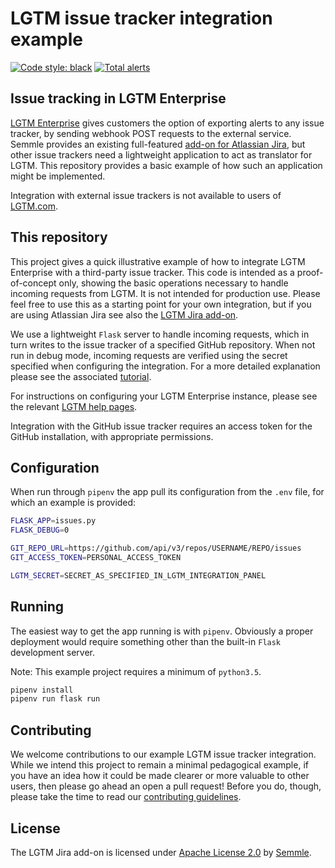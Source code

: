 # LGTM issue tracker integration example
[![Code style: black](https://img.shields.io/badge/code%20style-black-000000.svg)](https://github.com/ambv/black) [![Total alerts](https://img.shields.io/lgtm/alerts/g/Semmle/lgtm-issue-tracker-example.svg?logo=lgtm&logoWidth=18)](https://lgtm.com/projects/g/Semmle/lgtm-issue-tracker-example/alerts/)

## Issue tracking in LGTM Enterprise

[LGTM Enterprise](https://semmle.com/lgtm) gives customers the option of exporting alerts to any issue tracker, by sending webhook POST requests to the external service. Semmle provides an existing full-featured [add-on for Atlassian Jira](https://github.com/Semmle/lgtm-jira-addon), but other issue trackers need a lightweight application to act as translator for LGTM. This repository provides a basic example of how such an application might be implemented.

Integration with external issue trackers is not available to users of [LGTM.com](https://lgtm.com).

## This repository

This project gives a quick illustrative example of how to integrate LGTM Enterprise with a third-party issue tracker. This code is intended as a proof-of-concept only, showing the basic operations necessary to handle incoming requests from LGTM. It is not intended for production use. Please feel free to use this as a starting point for your own integration, but if you are using Atlassian Jira see also the [LGTM Jira add-on](https://github.com/Semmle/lgtm-jira-addon).

We use a lightweight `Flask` server to handle incoming requests, which in turn writes to the issue tracker of a specified GitHub repository. When not run in debug mode, incoming requests are verified using the secret specified when configuring the integration. For a more detailed explanation please see the associated [tutorial](tutorial.md).

For instructions on configuring your LGTM Enterprise instance, please see the relevant [LGTM help pages](https://help.semmle.com/lgtm-enterprise/admin/help/adding-issue-trackers.html).

Integration with the GitHub issue tracker requires an access token for the GitHub installation, with appropriate permissions.

## Configuration

When run through `pipenv` the app pull its configuration from the `.env` file, for which an example is provided:
```bash
FLASK_APP=issues.py
FLASK_DEBUG=0

GIT_REPO_URL=https://github.com/api/v3/repos/USERNAME/REPO/issues
GIT_ACCESS_TOKEN=PERSONAL_ACCESS_TOKEN

LGTM_SECRET=SECRET_AS_SPECIFIED_IN_LGTM_INTEGRATION_PANEL
```

## Running
The easiest way to get the app running is with `pipenv`. Obviously a proper deployment would require something other than the built-in `Flask` development server.

Note: This example project requires a minimum of `python3.5`.

```bash
pipenv install
pipenv run flask run
```

## Contributing

We welcome contributions to our example LGTM issue tracker integration. While we intend this project to remain a minimal pedagogical example, if you have an idea how it could be made clearer or more valuable to other users, then please go ahead an open a pull request! Before you do, though, please take the time to read our [contributing guidelines](CONTRIBUTING.md).

## License

The LGTM Jira add-on is licensed under [Apache License 2.0](LICENSE) by [Semmle](https://semmle.com).
